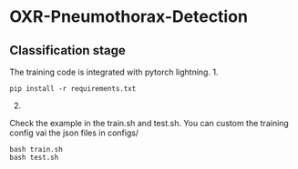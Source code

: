 # OXR-Pneumothorax-Detection
## Classification stage
The training code is integrated with pytorch lightning.
1. 
```
pip install -r requirements.txt
```
2. 
Check the example in the train.sh and test.sh. You can custom the training config vai the json files in configs/
```
bash train.sh
bash test.sh
```